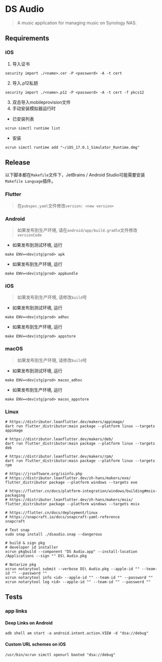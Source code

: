 # DS Audio

> A music application for managing music on Synology NAS.

## Requirements

### iOS

1. 导入证书
```shell
security import ./<name>.cer -P <password> -A -t cert
```

2. 导入.p12私钥
```shell
security import ./<name>.p12 -P <password> -A -t cert -f pkcs12
```

3. 双击导入mobileprovision文件
4. 手动安装模拟器运行时
- 已安装列表
```shell
xcrun simctl runtime list
```

- 安装
```shell
xcrun simctl runtime add "~/iOS_17.0.1_Simulator_Runtime.dmg"
```

## Release

以下脚本都在`Makefile`文件下，JetBrains / Android Studio可能需要安装`Makefile Language`插件。

### Flutter

>在`pubspec.yaml`文件修改`version: <new version>`

### Android

>如果发布到生产环境, 请在`android/app/build.gradle`文件修改`versionCode`

- 如果发布到测试环境, 运行
```shell
make ENV=<dev|stg|prod> apk
```

- 如果发布到生产环境, 运行
```shell
make ENV=<dev|stg|prod> appbundle
```

### iOS

>如果发布到生产环境, 请修改`build`号

- 如果发布到测试环境, 运行
```shell
make ENV=<dev|stg|prod> adhoc
```

- 如果发布到生产环境, 运行
```shell
make ENV=<dev|stg|prod> appstore
```

### macOS

>如果发布到生产环境, 请修改`build`号

- 如果发布到测试环境, 运行
```shell
make ENV=<dev|stg|prod> macos_adhoc
```

- 如果发布到生产环境, 运行
```shell
make ENV=<dev|stg|prod> macos_appstore
```

### Linux

```shell
# https://distributor.leanflutter.dev/makers/appimage/
dart run flutter_distributor:main package --platform linux --targets appimage

# https://distributor.leanflutter.dev/makers/deb/
dart run flutter_distributor:main package --platform linux --targets deb

# https://distributor.leanflutter.dev/makers/rpm/
dart run flutter_distributor:main package --platform linux --targets rpm

# https://jrsoftware.org/isinfo.php
# https://distributor.leanflutter.dev/zh-hans/makers/exe/
flutter_distributor package --platform windows --targets exe

# https://flutter.cn/docs/platform-integration/windows/building#msix-packaging
# https://distributor.leanflutter.dev/zh-hans/makers/msix/
flutter_distributor package --platform windows --targets msix

# https://flutter.cn/docs/deployment/linux
# https://snapcraft.io/docs/snapcraft-yaml-reference
snapcraft

# Test snap
sudo snap install ./dsaudio.snap --dangerous

# build & sign pkg
# developer id installer
xcrun pkgbuild --component "DS Audio.app" --install-location /Applications --sign "" DS\ Audio.pkg

# Notarize pkg
xcrun notarytool submit --verbose DS\ Audio.pkg --apple-id "" --team-id "" --password ""
xcrun notarytool info <id> --apple-id "" --team-id "" --password ""
xcrun notarytool log <id> --apple-id "" --team-id "" --password ""
```

## Tests

### app links

#### Deep Links on Android

```shell
adb shell am start -a android.intent.action.VIEW -d "dsa://debug"
```

#### Custom URL schemes on iOS

```shell
/usr/bin/xcrun simctl openurl booted "dsa://debug"
```
